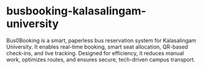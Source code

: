 # busbooking-kalasalingam-university
Bus0Booking is a smart, paperless bus reservation system for Kalasalingam University. It enables real-time booking, smart seat allocation, QR-based check-ins, and live tracking. Designed for efficiency, it reduces manual work, optimizes routes, and ensures secure, tech-driven campus transport.
